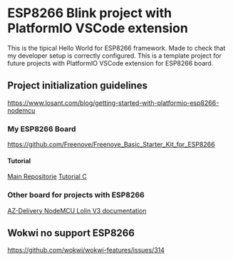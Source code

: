 # ESP8266 Blink project with PlatformIO VSCode extension

This is the tipical Hello World for ESP8266 framework.
Made to check that my developer setup is correctly configured.
This is a template project for future projects with PlatformIO VSCode extension for ESP8266 board.

## Project initialization guidelines

<https://www.losant.com/blog/getting-started-with-platformio-esp8266-nodemcu>

### My ESP8266 Board

<https://github.com/Freenove/Freenove_Basic_Starter_Kit_for_ESP8266>

#### Tutorial

[Main Repositorie](<https://github.com/Freenove/Freenove_Basic_Starter_Kit_for_ESP8266>)
[Tutorial C](<https://github.com/Freenove/Freenove_Basic_Starter_Kit_for_ESP8266/blob/main/C/C_Tutorial.pdf>)

### Other board for projects with ESP8266

[AZ-Delivery NodeMCU Lolin V3 documentation](./NodeMCU%20Lua%20V3%20Lolin_Englisch.pdf)

## Wokwi no support ESP8266

<https://github.com/wokwi/wokwi-features/issues/314>

